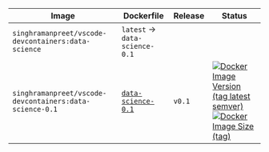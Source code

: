 Image | Dockerfile | Release | Status
----- | ---------- | ------- | ------
`singhramanpreet/vscode-devcontainers:data-science` | `latest` -> `data-science-0.1` | 
`singhramanpreet/vscode-devcontainers:data-science-0.1` | [`data-science-0.1`](https://github.com/singh-ramanpreet/vscode-devcontainers/blob/v0.1/data-science/Dockerfile) | `v0.1` | [![Docker Image Version (tag latest semver)](https://img.shields.io/docker/v/singhramanpreet/vscode-devcontainers/data-science-0.1?logo=docker)](#) [![Docker Image Size (tag)](https://img.shields.io/docker/image-size/singhramanpreet/vscode-devcontainers/data-science-0.1?logo=docker)](#)
